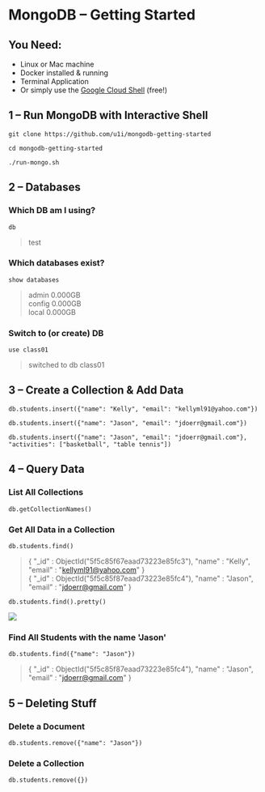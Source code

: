 # MongoDB – Getting Started

## You Need:

* Linux or Mac machine
* Docker installed & running
* Terminal Application
* Or simply use the [Google Cloud Shell](https://console.cloud.google.com/home/dashboard?cloudshell=true) (free!)

## 1 – Run MongoDB with Interactive Shell

`git clone https://github.com/u1i/mongodb-getting-started`

`cd mongodb-getting-started`

`./run-mongo.sh`

## 2 – Databases

### Which DB am I using?

`db`

> test

### Which databases exist?

`show databases`

> admin   0.000GB    
> config  0.000GB    
> local   0.000GB

### Switch to (or create) DB

`use class01`

> switched to db class01

## 3 – Create a Collection & Add Data

`db.students.insert({"name": "Kelly", "email": "kellyml91@yahoo.com"})`

`db.students.insert({"name": "Jason", "email": "jdoerr@gmail.com"})`

`db.students.insert({"name": "Jason", "email": "jdoerr@gmail.com"}, "activities": ["basketball", "table tennis"])`



## 4 – Query Data

### List All Collections

`db.getCollectionNames()`

### Get All Data in a Collection

`db.students.find()`

> { "\_id" : ObjectId("5f5c85f67eaad73223e85fc3"), "name" : "Kelly", "email" : "kellyml91@yahoo.com" }    
> { "_id" : ObjectId("5f5c85f87eaad73223e85fc4"), "name" : "Jason", "email" : "jdoerr@gmail.com" }

`db.students.find().pretty()`

![](./output00.png)

### Find All Students with the name 'Jason'

`db.students.find({"name": "Jason"})`

> { "_id" : ObjectId("5f5c85f87eaad73223e85fc4"), "name" : "Jason", "email" : "jdoerr@gmail.com" }

## 5 – Deleting Stuff

### Delete a Document

`db.students.remove({"name": "Jason"})`

### Delete a Collection
`db.students.remove({})`
